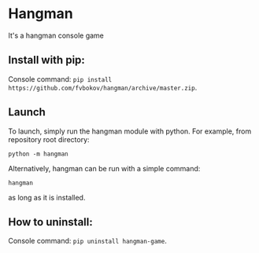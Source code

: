 # Hangman
It's a hangman console game
## Install with pip:
Console command: `pip install https://github.com/fvbokov/hangman/archive/master.zip`.

## Launch
To launch, simply run the hangman module with python. For example, from repository root directory:
```
python -m hangman
```
Alternatively, hangman can be run with a simple command:
```
hangman
```
as long as it is installed.

## How to uninstall:
Console command: `pip uninstall hangman-game`.
